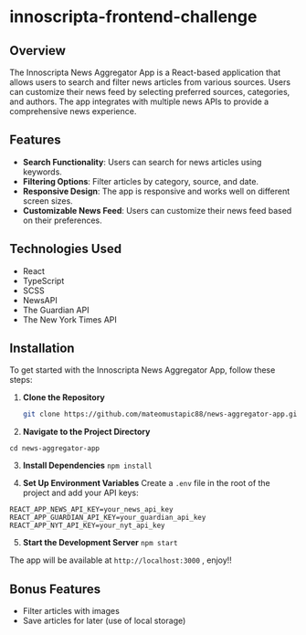 # innoscripta-frontend-challenge

## Overview

The Innoscripta News Aggregator App is a React-based application that allows users to search and filter news articles from various sources. Users can customize their news feed by selecting preferred sources, categories, and authors. The app integrates with multiple news APIs to provide a comprehensive news experience.

## Features

- **Search Functionality**: Users can search for news articles using keywords.
- **Filtering Options**: Filter articles by category, source, and date.
- **Responsive Design**: The app is responsive and works well on different screen sizes.
- **Customizable News Feed**: Users can customize their news feed based on their preferences.

## Technologies Used

- React
- TypeScript
- SCSS
- NewsAPI
- The Guardian API
- The New York Times API

## Installation

To get started with the Innoscripta News Aggregator App, follow these steps:

1. **Clone the Repository**

   ```bash
   git clone https://github.com/mateomustapic88/news-aggregator-app.git
   ```

2. **Navigate to the Project Directory**

`cd news-aggregator-app`

3. **Install Dependencies**
   `npm install`

4. **Set Up Environment Variables**
   Create a `.env` file in the root of the project and add your API keys:

`REACT_APP_NEWS_API_KEY=your_news_api_key`
`REACT_APP_GUARDIAN_API_KEY=your_guardian_api_key`
`REACT_APP_NYT_API_KEY=your_nyt_api_key`

5. **Start the Development Server**
   `npm start`

The app will be available at `http://localhost:3000` , enjoy!!

## Bonus Features

- Filter articles with images
- Save articles for later (use of local storage)
